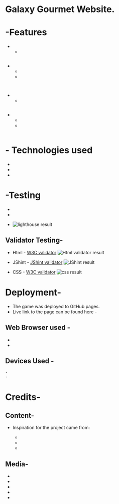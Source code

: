 # Galaxy Gourmet Website.

# -Features

- -

![]()

- -
  -

  ![]()

  ![]()

- -

  ![]()

- -
  -

  ![]()

# - Technologies used

-
-
-

# -Testing

-

-

- ![lighthouse result]()

## Validator Testing-

- Html - [W3C validator]()
  ![Html validator result]()

- JShint - [JShint validator]()
  ![JShint result]()

- CSS - [W3C validator]()
  ![css result]()

# Deployment-

- The game was deployed to GitHub pages.
- Live link to the page can be found here -

## Web Browser used -

-
-

## Devices Used -

    -
    -

# Credits-

## Content-

- Inspiration for the project came from:

  -
  -
  -

## Media-

-
-
-
-
-
